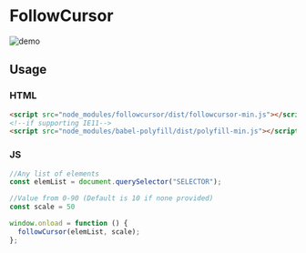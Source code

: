 # FollowCursor
![demo](https://cloud.githubusercontent.com/assets/3892772/21510105/b40b9e12-cc5d-11e6-96c8-ff424d3ad846.gif)

## Usage
### HTML
```html
<script src="node_modules/followcursor/dist/followcursor-min.js"></script>
<!--if supporting IE11-->
<script src="node_modules/babel-polyfill/dist/polyfill-min.js"></script>
```


### JS
```js
//Any list of elements
const elemList = document.querySelector("SELECTOR");

//Value from 0-90 (Default is 10 if none provided)
const scale = 50

window.onload = function () {
  followCursor(elemList, scale);
};
```
